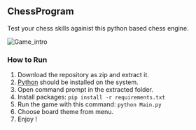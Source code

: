 ## ChessProgram

Test your chess skills againist this python based chess engine.

![Game_intro](https://user-images.githubusercontent.com/57285244/221416307-3bc7007a-6816-40d8-a17b-dca38d208045.png)

### How to Run    
1. Download the repository as zip and extract it.    
2. [Python](https://www.python.org/) should be installed on the system.     
3. Open command prompt in the extracted folder.     
4. Install packages: `pip install -r requirements.txt`     
5. Run the game with this command: `python Main.py`     
6. Choose board theme from menu.     
7. Enjoy !

